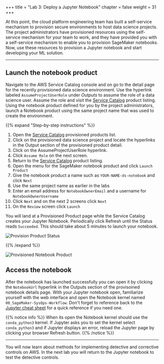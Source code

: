 +++
title = "Lab 3: Deploy a Jupyter Notebook"
chapter = false
weight = 31
+++

At this point, the cloud platform engineering team has built a self-service mechanism to provision secure environments to host data science projects.  The project administrators have provisioned resources using the self-service mechanism for your team to work, and they have provided you with a self-service mechanism to enable you to provision SageMaker notebooks.  Now, use these resources to provision a Jupyter notebook and start developing your ML solution.

---

## Launch the notebook product

Navigate to the AWS Service Catalog console and on go to the detail page for the recently provisioned data science environment.  Use the hyperlink labeled `AssumeProjectUserRole` under *Outputs* to assume the role of a data science user. Assume the role and visit the [Service Catalog](https://console.aws.amazon.com/servicecatalog/home?#/products) product listing.  Using the notebook product defined for you by the project administrators, launch a Notebook product using the same project name that was used to create the environment.

{{% expand "Step-by-step instructions" %}}
1. Open the [Service Catalog](https://console.aws.amazon.com/servicecatalog/home?isSceuc=true#/stacks) provisioned products list.
1. Click on the provisioned data science project and locate the hyperlinks in the Output section of the provisioned product detail.
1. Click on the AssumeProjectUserRole hyperlink.
1. Click `Assume Role` on the next screen.
1. Return to the [Service Catalog](https://console.aws.amazon.com/servicecatalog/home?#/products) product listing.
1. Open the menu for the SageMaker notebook product and click `Launch Product`
1. Give the notebook product a name such as `YOUR-NAME-ds-notebook` and click `Next`
1. Use the same project name as earlier in the labs
1. Enter an email address for `NotebookOwnerEmail` and a username for `NotebookOwnerUsername`
1. Click `Next` and on the next 2 screens click `Next`
1. On the `Review` screen click `Launch`

You will land at a Provisioned Product page while the Service Catalog creates your Jupyter Notebook.  Periodically click Refresh until the Status reads `Succeeded`.  This should take about 5 minutes to launch your notebook.

![Provision Product Status](/images/launch_product_status.png)

{{% /expand %}}

![Provisioned Notebook Product](/images/provisioned_product.png)

## Access the notebook
After the notebook has launched successfully you can open it by clicking the `NotebookUrl` hyperlink in the Outputs section of the provisoined notebook details page. With your Jupyter notebook open, familiarize yourself with the web interface and open the Notebook kernel named `00_SageMaker-SysOps-Workflow`.  Don't forget to reference back to the [Jupyter cheat sheet](https://www.edureka.co/blog/cheatsheets/jupyter-notebook-cheat-sheet) for a quick reference if you need one.

{{% notice info %}}
When its open the Notebook kernel should use the `conda_python3` kernel.  If Jupyter asks you to set the kernel select `conda_python3` and if Jupyter displays an error, reload the Jupyter page by clicking your browser Refresh button.
{{% /notice %}}

---

You will now learn about methods for implementing detective and corrective controls on AWS.  In the next lab you will return to the Jupyter notebook to test the detective controls.
